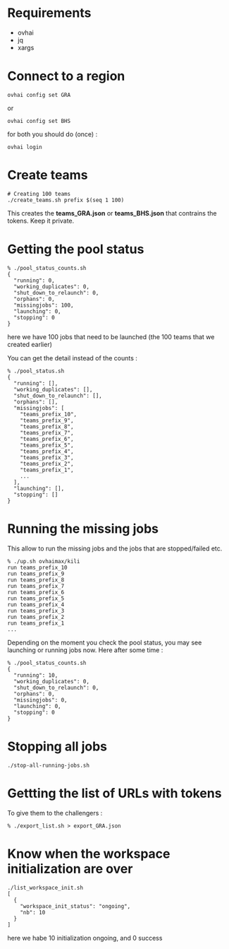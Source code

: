 # Requirements

- ovhai
- jq
- xargs

# Connect to a region

```
ovhai config set GRA
```

or 

```
ovhai config set BHS
````

for both you should do (once) : 

```
ovhai login
````

# Create teams

````
# Creating 100 teams
./create_teams.sh prefix $(seq 1 100)
````

This creates the **teams_GRA.json** or **teams_BHS.json** that contrains the tokens. Keep it private.

# Getting the pool status 

````
% ./pool_status_counts.sh 
{
  "running": 0,
  "working_duplicates": 0,
  "shut_down_to_relaunch": 0,
  "orphans": 0,
  "missingjobs": 100,
  "launching": 0,
  "stopping": 0
}
````

here we have 100 jobs that need to be launched (the 100 teams that we created earlier)

You can get the detail instead of the counts : 

```
% ./pool_status.sh
{
  "running": [],
  "working_duplicates": [],
  "shut_down_to_relaunch": [],
  "orphans": [],
  "missingjobs": [
    "teams_prefix_10",
    "teams_prefix_9",
    "teams_prefix_8",
    "teams_prefix_7",
    "teams_prefix_6",
    "teams_prefix_5",
    "teams_prefix_4",
    "teams_prefix_3",
    "teams_prefix_2",
    "teams_prefix_1",
    ...
  ],
  "launching": [],
  "stopping": []
}
```


# Running the missing jobs 

This allow to run the missing jobs and the jobs that are stopped/failed etc.

```
% ./up.sh ovhaimax/kili
run teams_prefix_10
run teams_prefix_9
run teams_prefix_8
run teams_prefix_7
run teams_prefix_6
run teams_prefix_5
run teams_prefix_4
run teams_prefix_3
run teams_prefix_2
run teams_prefix_1
...
```

Depending on the moment you check the pool status, you may see launching or running jobs now. Here after some time : 

```
% ./pool_status_counts.sh               
{
  "running": 10,
  "working_duplicates": 0,
  "shut_down_to_relaunch": 0,
  "orphans": 0,
  "missingjobs": 0,
  "launching": 0,
  "stopping": 0
}
````

# Stopping all jobs

```
./stop-all-running-jobs.sh 
```


# Gettting the list of URLs with tokens

To give them to the challengers : 

```
% ./export_list.sh > export_GRA.json 
```

# Know when the workspace initialization are over 


```
./list_workspace_init.sh
[
  {
    "workspace_init_status": "ongoing",
    "nb": 10
  }
]
```

here we habe 10 initialization ongoing, and 0 success


